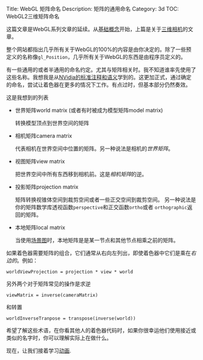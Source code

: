Title: WebGL 矩阵命名
Description: 矩阵的通用命名
Category: 3d
TOC: WebGL2三维矩阵命名


这篇文章是WebGL系列文章的延续。从[基础概念](webgl-fundamentals.html)开始，上篇是关于[三维相机](webgl-3d-camera.html)的文章。

整个网站都指出几乎所有关于WebGL的100%的内容是由你决定的。除了一些预定义的名称像`gl_Position`，几乎所有关于WebGL的东西是由程序员定义的。 

有一些通用的或者半通用的命名约定。尤其与矩阵相关时。我不知道谁率先使用了这些名称。我想我是从[NVidia的标准注释和语义](http://www.nvidia.com/object/using_sas.html)学到的。这更加正式，通过确定的命名，尝试让着色器在更多的情况下工作。有点过时，但基本部分仍然奏效。

这是我想到的列表

*   世界矩阵world matrix (或者有时被成为模型矩阵model matrix)

    转换模型顶点到世界空间的矩阵

*   相机矩阵camera matrix

    代表相机在世界空间中位置的矩阵。另一种说法是相机的*世界矩阵*。

*   视图矩阵view matrix

    把世界空间中所有东西移到相机前。这是*相机矩阵*的逆。

*   投影矩阵projection matrix

    矩阵转换视锥体空间到裁剪空间或者一些正交空间到裁剪空间。 另一种说法是你的矩阵数学库透视函数`perspective`和正交函数`ortho`或者
    `orthographic`返回的矩阵。

*   本地矩阵local matrix

    当使用[场景图](webgl-scene-graph.html)时，本地矩阵是是某一节点和其他节点相乘之前的矩阵。 


如果着色器需要矩阵的组合，它们通常从右向左列出，即使着色器中它们是乘在*右边的*。例如：

    worldViewProjection = projection * view * world

另外两个对于矩阵常见的操作是求逆

    viewMatrix = inverse(cameraMatrix)

和转置

    worldInverseTranpose = transpose(inverse(world))

希望了解这些术语，在你看其他人的着色器代码时，如果你很幸运他们使用接近或类似的名字时，你可以理解实际上在做什么。

现在，让我们接着学习[动画](webgl-animation.html).

